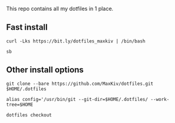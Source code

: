 This repo contains all my dotfiles in 1 place.

## Fast install

	curl -Lks https://bit.ly/dotfiles_maxkiv | /bin/bash
	
	sb

## Other install options

	git clone --bare https://github.com/MaxKiv/dotfiles.git $HOME/.dotfiles

	alias config='/usr/bin/git --git-dir=$HOME/.dotfiles/ --work-tree=$HOME

	dotfiles checkout

